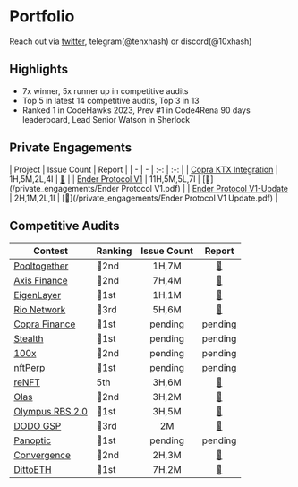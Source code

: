 # Portfolio

Reach out via [twitter](https://twitter.com/10xhash), telegram(@tenxhash) or discord(@10xhash)

## Highlights

- 7x winner, 5x runner up in competitive audits
- Top 5 in latest 14 competitive audits, Top 3 in 13
- Ranked 1 in CodeHawks 2023, Prev #1 in Code4Rena 90 days leaderboard, Lead Senior Watson in Sherlock


## Private Engagements

| Project | Issue Count | Report |
| - | - | :-: | :-: |
| [Copra KTX Integration](https://www.copra.finance/) | 1H,5M,2L,4I | [📄](/private_engagements/Copra%20KTX%20Integration.pdf) |
| [Ender Protocol V1](https://www.enderprotocol.io/) | 11H,5M,5L,7I | [📄](/private_engagements/Ender Protocol V1.pdf) |
| [Ender Protocol V1-Update](https://www.enderprotocol.io/) | 2H,1M,2L,1I | [📄](/private_engagements/Ender Protocol V1 Update.pdf) |

## Competitive Audits

| Contest | Ranking | Issue Count | Report |
| - | - | :-: | :-: |
| [Pooltogether](https://audits.sherlock.xyz/contests/225) | 🥈2nd | 1H,7M | [📄](/contests/Pooltogether.md) |
| [Axis Finance](https://audits.sherlock.xyz/contests/206) | 🥈2nd | 7H,4M | [📄](/contests/Axis%20Finance.md) |
| [EigenLayer](https://cantina.xyz/competitions/4b6f08a7-e830-4499-9977-08e2c3b32068) | 🥇1st | 1H,1M | [📄](/contests/Eigenlayer.md) |
| [Rio Network](https://audits.sherlock.xyz/contests/176) | 🥉3rd | 5H,6M | [📄](/contests/Rio%20Network.md) |
| [Copra Finance](https://audits.sherlock.xyz/contests/141) | 🥇1st | pending | pending |
| [Stealth](https://audits.sherlock.xyz/contests/201) | 🥇1st | pending | pending |
| [100x](https://audits.sherlock.xyz/contests/153) | 🥈2nd | pending | pending |
| [nftPerp](https://code4rena.com/audits/2024-01-nftperp-invitational) | 🥇1st | pending | pending |
| [reNFT](https://code4rena.com/audits/2024-01-renft) | 5th | 3H,6M | [📄](/contests/reNFT.md) |
| [Olas](https://code4rena.com/audits/2023-12-olas) | 🥈2nd | 3H,2M | [📄](/contests/Olas.md) |
| [Olympus RBS 2.0](https://audits.sherlock.xyz/contests/128) | 🥇1st | 3H,5M | [📄](/contests/Olympus%20RBS%202.0.md) |
| [DODO GSP](https://audits.sherlock.xyz/contests/135) | 🥉3rd | 2M | [📄](/contests/DODO%20GSP.md) |
| [Panoptic](https://code4rena.com/audits/2023-11-panoptic) | 🥇1st | pending | pending |
| [Convergence](https://audits.sherlock.xyz/contests/126) | 🥈2nd | 2H,3M | [📄](/contests/Convergence.md) |
| [DittoETH](https://www.codehawks.com/contests/clm871gl00001mp081mzjdlwc) | 🥇1st | 7H,2M | [📄](/contests/DittoETH.md) |
